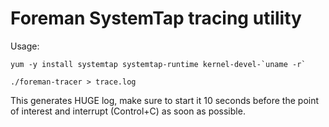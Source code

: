 # Foreman SystemTap tracing utility

Usage:

    yum -y install systemtap systemtap-runtime kernel-devel-`uname -r`

    ./foreman-tracer > trace.log

This generates HUGE log, make sure to start it 10 seconds before the point of
interest and interrupt (Control+C) as soon as possible.
